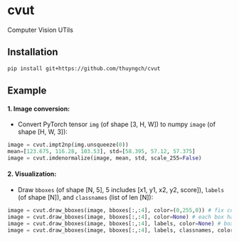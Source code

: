 # cvut
Computer Vision UTils


## Installation
```bash
pip install git+https://github.com/thuyngch/cvut
```


## Example


#### 1. Image conversion:

* Convert PyTorch tensor `img` (of shape [3, H, W]) to numpy `image` (of shape [H, W, 3]):
```python
image = cvut.impt2np(img.unsqueeze(0))
mean=[123.675, 116.28, 103.53], std=[58.395, 57.12, 57.375]
image = cvut.imdenormalize(image, mean, std, scale_255=False)
```


#### 2. Visualization:

* Draw `bboxes` (of shape [N, 5], 5 includes [x1, y1, x2, y2, score]), `labels` (of shape [N]), and `classnames` (list of len [N]):
```python
image = cvut.draw_bboxes(image, bboxes[:,:4], color=(0,255,0)) # fix color for all boxes
image = cvut.draw_bboxes(image, bboxes[:,:4], color=None) # each box has a color
image = cvut.draw_bboxes(image, bboxes[:,:4], labels, color=None) # boxes sharing the same label have the same color
image = cvut.draw_bboxes(image, bboxes[:,:4], labels, classnames, color=None) # also draw classname texts
```

